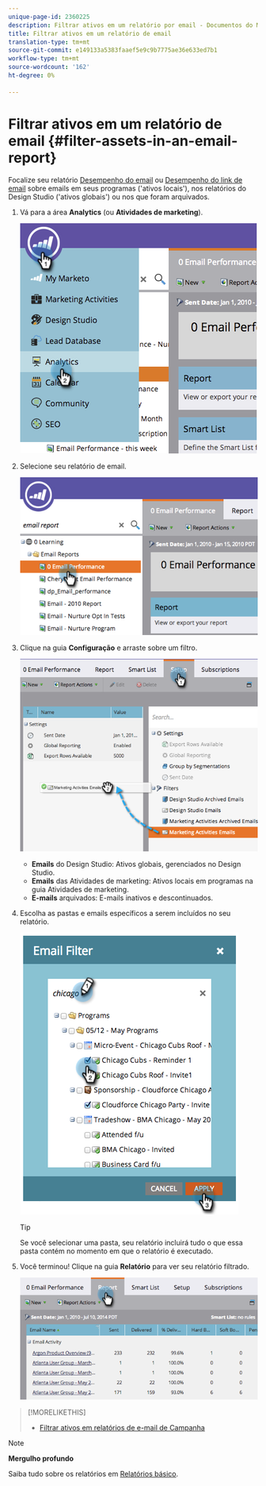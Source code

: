 ```yaml
---
unique-page-id: 2360225
description: Filtrar ativos em um relatório por email - Documentos do Marketing - Documentação do produto
title: Filtrar ativos em um relatório de email
translation-type: tm+mt
source-git-commit: e149133a5383faaef5e9c9b7775ae36e633ed7b1
workflow-type: tm+mt
source-wordcount: '162'
ht-degree: 0%

---
```



# Filtrar ativos em um relatório de email {#filter-assets-in-an-email-report}

Focalize seu relatório [Desempenho do email](../../../../product-docs/email-marketing/email-programs/email-program-data/email-performance-report.md) ou [Desempenho do link de email](../../../../product-docs/email-marketing/email-programs/email-program-data/email-link-performance-report.md) sobre emails em seus programas (&#39;ativos locais&#39;), nos relatórios do Design Studio (&#39;ativos globais&#39;) ou nos que foram arquivados.

1. Vá para a área **Analytics** (ou **Atividades de marketing**).

   ![](assets/image2014-9-16-15-3a53-3a26.png)

1. Selecione seu relatório de email.

   ![](assets/image2014-9-16-15-3a53-3a29.png)

1. Clique na guia **Configuração** e arraste sobre um filtro.

   ![](assets/image2014-9-16-15-3a53-3a32.png)

   * **Emails** do Design Studio: Ativos globais, gerenciados no Design Studio.
   * **Emails** das Atividades de marketing: Ativos locais em programas na guia Atividades de marketing.
   * **E-mails** arquivados: E-mails inativos e descontinuados.

1. Escolha as pastas e emails específicos a serem incluídos no seu relatório.

   ![](assets/image2014-9-16-15-3a53-3a36.png)

   >[!TIP]
   >
   >Se você selecionar uma pasta, seu relatório incluirá tudo o que essa pasta contém no momento em que o relatório é executado.

1. Você terminou! Clique na guia **Relatório** para ver seu relatório filtrado.

   ![](assets/image2014-9-16-15-3a53-3a59.png)

>[!MORELIKETHIS]
>
>* [Filtrar ativos em relatórios de e-mail de Campanha](filter-assets-in-a-campaign-email-reports.md)

>



>[!NOTE]
>
>**Mergulho profundo**
>
>Saiba tudo sobre os relatórios em [Relatórios básico](http://docs.marketo.com/display/docs/basic+reporting).

